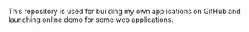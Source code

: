 This repository is used for building my own applications on GitHub and launching online demo for some web applications.
